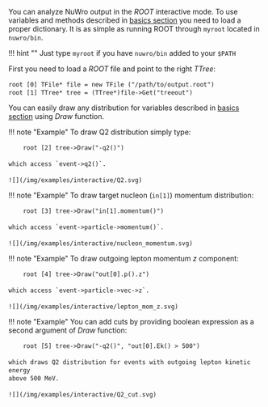 You can analyze NuWro output in the *ROOT* interactive mode.
To use variables and methods described in [basics section](basics)
you need to load a proper dictionary. It is as simple as running
ROOT through `myroot` located in `nuwro/bin`.

!!! hint ""
    Just type `myroot` if you have `nuwro/bin` added to your `$PATH`
    
First you need to load a *ROOT* file and point to the right *TTree*:

    root [0] TFile* file = new TFile ("/path/to/output.root")
    root [1] TTree* tree = (TTree*)file->Get("treeout")
    
You can easily draw any distribution for variables described
in [basics section](basics) using *Draw* function.

!!! note "Example"
    To draw Q2 distribution simply type:

        root [2] tree->Draw("-q2()")
    
    which access `event->q2()`.
    
    ![](/img/examples/interactive/Q2.svg)
    
!!! note "Example"
    To draw target nucleon (`in[1]`) momentum distribution:
    
        root [3] tree->Draw("in[1].momentum()")
        
    which access `event->particle->momentum()`.
        
    ![](/img/examples/interactive/nucleon_momentum.svg)
    
!!! note "Example"
    To draw outgoing lepton momentum *z* component:
    
        root [4] tree->Draw("out[0].p().z")
        
    which access `event->particle->vec->z`.
        
    ![](/img/examples/interactive/lepton_mom_z.svg)
    
!!! note "Example"
    You can add cuts by providing boolean expression as a second argument of
    *Draw* function:
    
        root [5] tree->Draw("-q2()", "out[0].Ek() > 500")
        
    which draws Q2 distribution for events with outgoing lepton kinetic energy
    above 500 MeV.

    ![](/img/examples/interactive/Q2_cut.svg)

